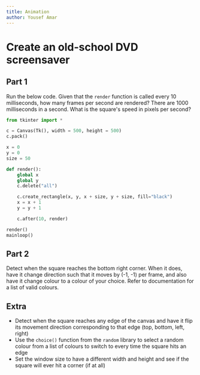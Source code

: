 ```yaml
---
title: Animation
author: Yousef Amar
---
```


# Create an old-school DVD screensaver

## Part 1

Run the below code. Given that the `render` function is called every 10 milliseconds, how many frames per second are rendered? There are 1000 milliseconds in a second. What is the square's speed in pixels per second?

```python
from tkinter import *

c = Canvas(Tk(), width = 500, height = 500)
c.pack()

x = 0
y = 0
size = 50

def render():
    global x
    global y
    c.delete("all")

    c.create_rectangle(x, y, x + size, y + size, fill="black")
    x = x + 1
    y = y + 1

    c.after(10, render)

render()
mainloop()
```

## Part 2

Detect when the square reaches the bottom right corner. When it does, have it change direction such that it moves by (-1, -1) per frame, and also have it change colour to a colour of your choice. Refer to documentation for a list of valid colours.

## Extra

- Detect when the square reaches any edge of the canvas and have it flip its movement direction corresponding to that edge (top, bottom, left, right)
- Use the `choice()` function from the `random` library to select a random colour from a list of colours to switch to every time the square hits an edge
- Set the window size to have a different width and height and see if the square will ever hit a corner (if at all)
